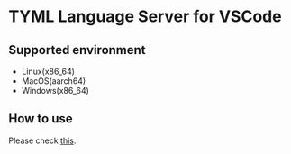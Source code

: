 # TYML Language Server for VSCode

## Supported environment
- Linux(x86_64)
- MacOS(aarch64)
- Windows(x86_64)

## How to use
Please check [this](https://tyml-org.github.io/tyml-lang.org/quick/).